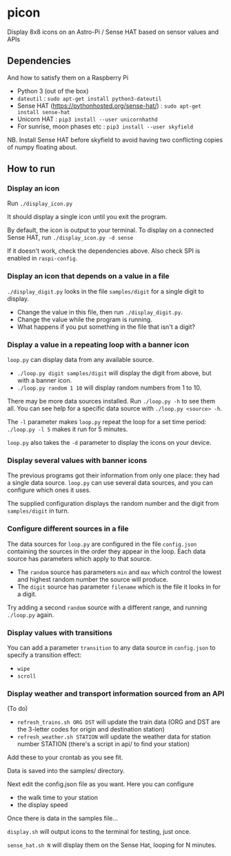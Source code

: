 # picon

Display 8x8 icons on an Astro-Pi / Sense HAT based on sensor values and APIs 

## Dependencies

And how to satisfy them on a Raspberry Pi

* Python 3 (out of the box)
* `dateutil` : `sudo apt-get install python3-dateutil`
* Sense HAT (https://pythonhosted.org/sense-hat/) : `sudo apt-get install sense-hat`
* Unicorn HAT : `pip3 install --user unicornhathd`
* For sunrise, moon phases etc : `pip3 install --user skyfield`

NB. Install Sense HAT before skyfield to avoid having two conflicting copies of numpy floating about.

## How to run

### Display an icon

Run `./display_icon.py`

It should display a single icon until you exit the program.

By default, the icon is output to your terminal. To display
on a connected Sense HAT, run `./display_icon.py -d sense`

If it doesn't work, check the dependencies above. Also check SPI is enabled in `raspi-config`.

### Display an icon that depends on a value in a file

`./display_digit.py` looks in the file `samples/digit` for a single digit to display.

* Change the value in this file, then run `./display_digit.py`.
* Change the value while the program is running.
* What happens if you put something in the file that isn't a digit?

### Display a value in a repeating loop with a banner icon

`loop.py` can display data from any available source.

* `./loop.py digit samples/digit` will display the digit from above, but with a banner icon.
* `./loop.py random 1 10` will display random numbers from 1 to 10.

There may be more data sources installed. Run `./loop.py -h` to see them all.
You can see help for a specific data source with `./loop.py <source> -h`.

The `-l` parameter makes `loop.py` repeat the loop for a set time period:
`./loop.py -l 5` makes it run for 5 minutes.

`loop.py` also takes the `-d` parameter to display the icons on your device.

### Display several values with banner icons

The previous programs got their information from only one place: they had a single data source.
`loop.py` can use several data sources, and you can configure which ones it uses.

The supplied configuration displays the random number and the digit from `samples/digit` in turn.

### Configure different sources in a file

The data sources for `loop.py` are configured in the file `config.json`
containing the sources in the order they appear in the loop.
Each data source has parameters which apply to that source.

* The `random` source has parameters `min` and `max` which control the lowest and highest random number the source will produce.
* The `digit` source has parameter `filename` which is the file it looks in for a digit.

Try adding a second `random` source with a different range, and running `./loop.py` again.

### Display values with transitions

You can add a parameter `transition` to any data source in `config.json` to specify a transition effect:

* `wipe`
* `scroll`

### Display weather and transport information sourced from an API

(To do)

* `refresh_trains.sh ORG DST` will update the train data (ORG and DST are the 3-letter codes for origin and destination station)
* `refresh_weather.sh STATION`  will update the weather data for station number STATION (there's a script in api/ to find your station)

Add these to your crontab as you see fit.

Data is saved into the samples/ directory.

Next edit the config.json file as you want. Here you can configure
* the walk time to your station
* the display speed

Once there is data in the samples file...

`display.sh` will output icons to the terminal for testing, just once.

`sense_hat.sh N` will display them on the Sense Hat, looping for N minutes.

